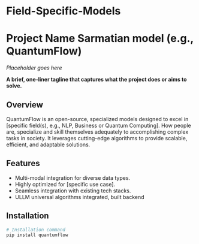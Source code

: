 # Field-Specific-Models
# Project Name Sarmatian model (e.g., QuantumFlow) 
*Placeholder goes here*

**A brief, one-liner tagline that captures what the project does or aims to solve.**

## Overview
QuantumFlow is an open-source, specialized models designed to excel in [specific field(s), e.g., NLP, Business or Quantum Computing]. How people are, specialize and skill themselves adequately to accomplishing complex tasks in society. It leverages cutting-edge algorithms to provide scalable, efficient, and adaptable solutions.

## Features
- Multi-modal integration for diverse data types.
- Highly optimized for [specific use case].
- Seamless integration with existing tech stacks.
- ULLM universal algorithms integrated, built backend

## Installation
```bash
# Installation command
pip install quantumflow
